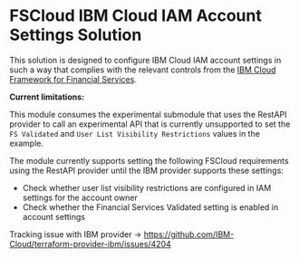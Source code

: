 # FSCloud IBM Cloud IAM Account Settings Solution

This solution is designed to configure IBM Cloud IAM account settings in such a way that complies with the relevant controls from the [IBM Cloud Framework for Financial Services](https://cloud.ibm.com/docs/framework-financial-services?topic=framework-financial-services-about).

**Current limitations:**

This module consumes the experimental submodule that uses the RestAPI provider to call an experimental API that is currently unsupported to set the `FS Validated` and `User List Visibility Restrictions` values in the example.

The module currently supports setting the following FSCloud requirements using the RestAPI provider until the IBM provider supports these settings:

- Check whether user list visibility restrictions are configured in IAM settings for the account owner
- Check whether the Financial Services Validated setting is enabled in account settings

Tracking issue with IBM provider -> <https://github.com/IBM-Cloud/terraform-provider-ibm/issues/4204>
